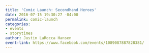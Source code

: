 ```yaml
---
title: 'Comic Launch: Secondhand Heroes'
date: 2016-07-15 19:30:27 -04:00
permalink: comic-launch
categories:
- events
- storytimes
author: Justin LaRocca Hansen
event-link: https://www.facebook.com/events/1089087887828381/
---
```


